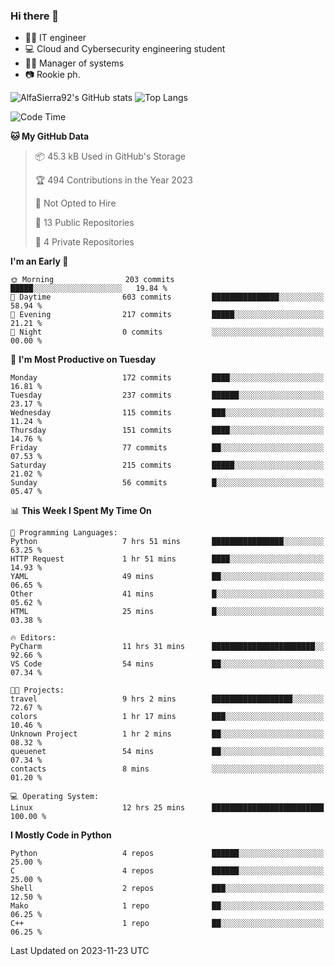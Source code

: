 ### Hi there 👋
- 👨‍💻 IT engineer
- 💻 Cloud and Cybersecurity engineering student
- 👨‍💼 Manager of systems
- 📷 Rookie ph.


![AlfaSierra92's GitHub stats](https://github-readme-stats.vercel.app/api?username=AlfaSierra92&theme=nord)
![Top Langs](https://github-readme-stats.vercel.app/api/top-langs/?username=AlfaSierra92&theme=nord&layout=compact)

<!--START_SECTION:waka-->
![Code Time](http://img.shields.io/badge/Code%20Time-32%20hrs%202%20mins-blue)

**🐱 My GitHub Data** 

> 📦 45.3 kB Used in GitHub's Storage 
 > 
> 🏆 494 Contributions in the Year 2023
 > 
> 🚫 Not Opted to Hire
 > 
> 📜 13 Public Repositories 
 > 
> 🔑 4 Private Repositories 
 > 
**I'm an Early 🐤** 

```text
🌞 Morning                203 commits         █████░░░░░░░░░░░░░░░░░░░░   19.84 % 
🌆 Daytime                603 commits         ███████████████░░░░░░░░░░   58.94 % 
🌃 Evening                217 commits         █████░░░░░░░░░░░░░░░░░░░░   21.21 % 
🌙 Night                  0 commits           ░░░░░░░░░░░░░░░░░░░░░░░░░   00.00 % 
```
📅 **I'm Most Productive on Tuesday** 

```text
Monday                   172 commits         ████░░░░░░░░░░░░░░░░░░░░░   16.81 % 
Tuesday                  237 commits         ██████░░░░░░░░░░░░░░░░░░░   23.17 % 
Wednesday                115 commits         ███░░░░░░░░░░░░░░░░░░░░░░   11.24 % 
Thursday                 151 commits         ████░░░░░░░░░░░░░░░░░░░░░   14.76 % 
Friday                   77 commits          ██░░░░░░░░░░░░░░░░░░░░░░░   07.53 % 
Saturday                 215 commits         █████░░░░░░░░░░░░░░░░░░░░   21.02 % 
Sunday                   56 commits          █░░░░░░░░░░░░░░░░░░░░░░░░   05.47 % 
```


📊 **This Week I Spent My Time On** 

```text
💬 Programming Languages: 
Python                   7 hrs 51 mins       ████████████████░░░░░░░░░   63.25 % 
HTTP Request             1 hr 51 mins        ████░░░░░░░░░░░░░░░░░░░░░   14.93 % 
YAML                     49 mins             ██░░░░░░░░░░░░░░░░░░░░░░░   06.65 % 
Other                    41 mins             █░░░░░░░░░░░░░░░░░░░░░░░░   05.62 % 
HTML                     25 mins             █░░░░░░░░░░░░░░░░░░░░░░░░   03.38 % 

🔥 Editors: 
PyCharm                  11 hrs 31 mins      ███████████████████████░░   92.66 % 
VS Code                  54 mins             ██░░░░░░░░░░░░░░░░░░░░░░░   07.34 % 

🐱‍💻 Projects: 
travel                   9 hrs 2 mins        ██████████████████░░░░░░░   72.67 % 
colors                   1 hr 17 mins        ███░░░░░░░░░░░░░░░░░░░░░░   10.46 % 
Unknown Project          1 hr 2 mins         ██░░░░░░░░░░░░░░░░░░░░░░░   08.32 % 
queuenet                 54 mins             ██░░░░░░░░░░░░░░░░░░░░░░░   07.34 % 
contacts                 8 mins              ░░░░░░░░░░░░░░░░░░░░░░░░░   01.20 % 

💻 Operating System: 
Linux                    12 hrs 25 mins      █████████████████████████   100.00 % 
```

**I Mostly Code in Python** 

```text
Python                   4 repos             ██████░░░░░░░░░░░░░░░░░░░   25.00 % 
C                        4 repos             ██████░░░░░░░░░░░░░░░░░░░   25.00 % 
Shell                    2 repos             ███░░░░░░░░░░░░░░░░░░░░░░   12.50 % 
Mako                     1 repo              ██░░░░░░░░░░░░░░░░░░░░░░░   06.25 % 
C++                      1 repo              ██░░░░░░░░░░░░░░░░░░░░░░░   06.25 % 
```




 Last Updated on 2023-11-23 UTC
<!--END_SECTION:waka-->

<!--
**AlfaSierra92/AlfaSierra92** is a ✨ _special_ ✨ repository because its `README.md` (this file) appears on your GitHub profile.

Here are some ideas to get you started:

- 🔭 I’m currently working on ...
- 🌱 I’m currently learning ...
- 👯 I’m looking to collaborate on ...
- 🤔 I’m looking for help with ...
- 💬 Ask me about ...
- 📫 How to reach me: ...
- 😄 Pronouns: ...
- ⚡ Fun fact: ...
-->

